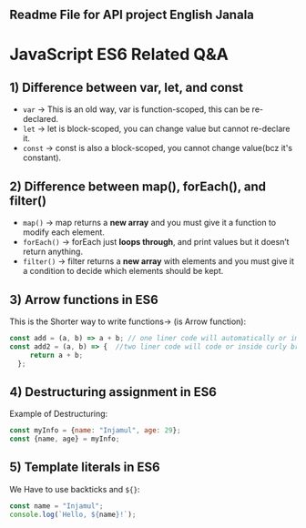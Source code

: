 ## Readme File for API project English Janala

# JavaScript ES6 Related Q&A

## 1) Difference between var, let, and const
- `var` → This is an old way, var is function-scoped, this can be re-declared.
- `let` → let is block-scoped, you can change value but cannot re-declare it.
- `const` → const is also a block-scoped, you cannot change value(bcz it's constant).

## 2) Difference between map(), forEach(), and filter()
- `map()` → map returns a **new array** and you must give it a function to modify each 
                                          element.
- `forEach()` → forEach just **loops through**, and print values but it doesn’t return
                                                anything.
- `filter()` → filter returns a **new array** with elements and you must give it a condition 
                                              to decide which elements should be kept.

## 3) Arrow functions in ES6
This is the Shorter way to write functions-> (is Arrow function):
```js
const add = (a, b) => a + b; // one liner code will automatically or implicit return
const add2 = (a, b) => {  //two liner code will code or inside curly braces you have to return it explicitly
     return a + b;
  };
```

## 4) Destructuring assignment in ES6
Example of Destructuring:
```js
const myInfo = {name: "Injamul", age: 29};
const {name, age} = myInfo; 
```

## 5) Template literals in ES6
We Have to use backticks and `${}`:
```js
const name = "Injamul";
console.log(`Hello, ${name}!`);
```
